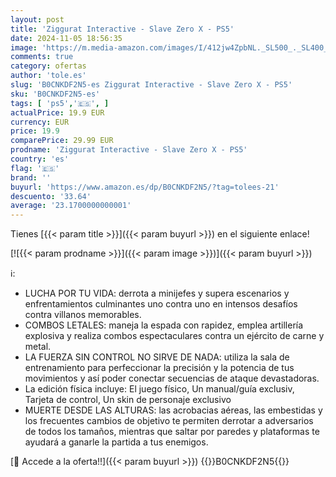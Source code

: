 ```yaml
---
layout: post
title: 'Ziggurat Interactive - Slave Zero X - PS5'
date: 2024-11-05 18:56:35
image: 'https://m.media-amazon.com/images/I/412jw4ZpbNL._SL500_._SL400_.jpg'
comments: true
category: ofertas
author: 'tole.es'
slug: 'B0CNKDF2N5-es Ziggurat Interactive - Slave Zero X - PS5'
sku: 'B0CNKDF2N5-es'
tags: [ 'ps5','🇪🇸', ]
actualPrice: 19.9 EUR
currency: EUR
price: 19.9
comparePrice: 29.99 EUR
prodname: 'Ziggurat Interactive - Slave Zero X - PS5'
country: 'es'
flag: '🇪🇸'
brand: ''
buyurl: 'https://www.amazon.es/dp/B0CNKDF2N5/?tag=tolees-21'
descuento: '33.64'
average: '23.1700000000001'
---
```


Tienes [{{< param title >}}]({{< param buyurl >}}) en el siguiente enlace!

[![{{< param prodname >}}]({{< param image >}})]({{< param buyurl >}})

ℹ️:

- LUCHA POR TU VIDA: derrota a minijefes y supera escenarios y enfrentamientos culminantes uno contra uno en intensos desafíos contra villanos memorables.
- COMBOS LETALES: maneja la espada con rapidez, emplea artillería explosiva y realiza combos espectaculares contra un ejército de carne y metal.
- LA FUERZA SIN CONTROL NO SIRVE DE NADA: utiliza la sala de entrenamiento para perfeccionar la precisión y la potencia de tus movimientos y así poder conectar secuencias de ataque devastadoras.
- La edición física incluye: El juego físico, Un manual/guía exclusiv, Tarjeta de control, Un skin de personaje exclusivo
- MUERTE DESDE LAS ALTURAS: las acrobacias aéreas, las embestidas y los frecuentes cambios de objetivo te permiten derrotar a adversarios de todos los tamaños, mientras que saltar por paredes y plataformas te ayudará a ganarle la partida a tus enemigos.

[🛒 Accede a la oferta!!]({{< param buyurl >}})
{{<world>}}B0CNKDF2N5{{</world>}}

